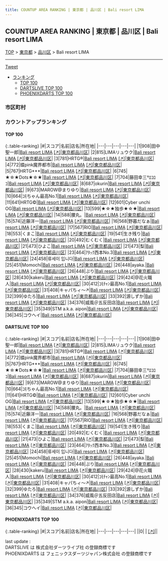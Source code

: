 ```yaml
---
title: COUNTUP AREA RANKING | 東京都 | 品川区 | Bali resort LIMA
---
```

## COUNTUP AREA RANKING | 東京都 | 品川区 | Bali resort LIMA

[TOP](/darts/rank/) > [東京都](/darts/rank/東京都/) > [品川区](/darts/rank/東京都/品川区/) > Bali resort LIMA

___

<a href="https://twitter.com/share?ref_src=twsrc%5Etfw" data-text="COUNTUP AREA RANKING | 東京都品川区Bali resort LIMA" class="twitter-share-button" data-hashtags="DARTSLIVE,PHOENIXDARTS,darts,ダーツ" data-show-count="false">Tweet</a>

* [ランキング](#カウントアップランキング)
    * [TOP 100](#top-100)
    * [DARTSLIVE TOP 100](#dartslive-top-100)
    * [PHOENIXDARTS TOP 100](#phoenixdarts-top-100)

### 市区町村

<ul>

</ul>

### カウントアップランキング

#### TOP 100



{:.table-ranking}
|#|スコア|名前|店名|所在地|
|---|---|---|---|---|
|1|908|<span class="rank-name-dl">田中 聖一郎</span>|<a href="/darts/rank/shops/cdae87399dd9c3110d9b047a20a7ba1e.html">Bali resort LIMA</a> <a href="https://search.dartslive.com/jp/shop/cdae87399dd9c3110d9b047a20a7ba1e">[↗]</a>|<a href="/darts/rank/東京都/品川区">東京都品川区</a>|
|2|815|<span class="rank-name-dl">LIMAリュウク</span>|<a href="/darts/rank/shops/cdae87399dd9c3110d9b047a20a7ba1e.html">Bali resort LIMA</a> <a href="https://search.dartslive.com/jp/shop/cdae87399dd9c3110d9b047a20a7ba1e">[↗]</a>|<a href="/darts/rank/東京都/品川区">東京都品川区</a>|
|3|781|<span class="rank-name-dl">HRTG®️</span>|<a href="/darts/rank/shops/cdae87399dd9c3110d9b047a20a7ba1e.html">Bali resort LIMA</a> <a href="https://search.dartslive.com/jp/shop/cdae87399dd9c3110d9b047a20a7ba1e">[↗]</a>|<a href="/darts/rank/東京都/品川区">東京都品川区</a>|
|4|772|<span class="rank-name-dl">蝶pink魔界都市</span>|<a href="/darts/rank/shops/cdae87399dd9c3110d9b047a20a7ba1e.html">Bali resort LIMA</a> <a href="https://search.dartslive.com/jp/shop/cdae87399dd9c3110d9b047a20a7ba1e">[↗]</a>|<a href="/darts/rank/東京都/品川区">東京都品川区</a>|
|5|767|<span class="rank-name-dl">HRTG***</span>|<a href="/darts/rank/shops/cdae87399dd9c3110d9b047a20a7ba1e.html">Bali resort LIMA</a> <a href="https://search.dartslive.com/jp/shop/cdae87399dd9c3110d9b047a20a7ba1e">[↗]</a>|<a href="/darts/rank/東京都/品川区">東京都品川区</a>|
|6|745|<span class="rank-name-dl">★☆★Dots★☆★</span>|<a href="/darts/rank/shops/cdae87399dd9c3110d9b047a20a7ba1e.html">Bali resort LIMA</a> <a href="https://search.dartslive.com/jp/shop/cdae87399dd9c3110d9b047a20a7ba1e">[↗]</a>|<a href="/darts/rank/東京都/品川区">東京都品川区</a>|
|7|704|<span class="rank-name-dl">藤田幸三†ﾛｺﾛｺ</span>|<a href="/darts/rank/shops/cdae87399dd9c3110d9b047a20a7ba1e.html">Bali resort LIMA</a> <a href="https://search.dartslive.com/jp/shop/cdae87399dd9c3110d9b047a20a7ba1e">[↗]</a>|<a href="/darts/rank/東京都/品川区">東京都品川区</a>|
|8|687|<span class="rank-name-dl">okurin</span>|<a href="/darts/rank/shops/cdae87399dd9c3110d9b047a20a7ba1e.html">Bali resort LIMA</a> <a href="https://search.dartslive.com/jp/shop/cdae87399dd9c3110d9b047a20a7ba1e">[↗]</a>|<a href="/darts/rank/東京都/品川区">東京都品川区</a>|
|9|673|<span class="rank-name-dl">MAROW@まりゆり</span>|<a href="/darts/rank/shops/cdae87399dd9c3110d9b047a20a7ba1e.html">Bali resort LIMA</a> <a href="https://search.dartslive.com/jp/shop/cdae87399dd9c3110d9b047a20a7ba1e">[↗]</a>|<a href="/darts/rank/東京都/品川区">東京都品川区</a>|
|10|664|<span class="rank-name-dl">ｺﾓちゃん最高No.1</span>|<a href="/darts/rank/shops/cdae87399dd9c3110d9b047a20a7ba1e.html">Bali resort LIMA</a> <a href="https://search.dartslive.com/jp/shop/cdae87399dd9c3110d9b047a20a7ba1e">[↗]</a>|<a href="/darts/rank/東京都/品川区">東京都品川区</a>|
|11|641|<span class="rank-name-dl">HRTG©️</span>|<a href="/darts/rank/shops/cdae87399dd9c3110d9b047a20a7ba1e.html">Bali resort LIMA</a> <a href="https://search.dartslive.com/jp/shop/cdae87399dd9c3110d9b047a20a7ba1e">[↗]</a>|<a href="/darts/rank/東京都/品川区">東京都品川区</a>|
|12|601|<span class="rank-name-dl">Cyber unchi OG</span>|<a href="/darts/rank/shops/cdae87399dd9c3110d9b047a20a7ba1e.html">Bali resort LIMA</a> <a href="https://search.dartslive.com/jp/shop/cdae87399dd9c3110d9b047a20a7ba1e">[↗]</a>|<a href="/darts/rank/東京都/品川区">東京都品川区</a>|
|13|599|<span class="rank-name-dl">★☆★独歩★☆★</span>|<a href="/darts/rank/shops/cdae87399dd9c3110d9b047a20a7ba1e.html">Bali resort LIMA</a> <a href="https://search.dartslive.com/jp/shop/cdae87399dd9c3110d9b047a20a7ba1e">[↗]</a>|<a href="/darts/rank/東京都/品川区">東京都品川区</a>|
|14|588|<span class="rank-name-dl">腰丸。</span>|<a href="/darts/rank/shops/cdae87399dd9c3110d9b047a20a7ba1e.html">Bali resort LIMA</a> <a href="https://search.dartslive.com/jp/shop/cdae87399dd9c3110d9b047a20a7ba1e">[↗]</a>|<a href="/darts/rank/東京都/品川区">東京都品川区</a>|
|15|574|<span class="rank-name-dl">近藤洋一</span>|<a href="/darts/rank/shops/cdae87399dd9c3110d9b047a20a7ba1e.html">Bali resort LIMA</a> <a href="https://search.dartslive.com/jp/shop/cdae87399dd9c3110d9b047a20a7ba1e">[↗]</a>|<a href="/darts/rank/東京都/品川区">東京都品川区</a>|
|16|568|<span class="rank-name-dl">野暮だなぁ</span>|<a href="/darts/rank/shops/cdae87399dd9c3110d9b047a20a7ba1e.html">Bali resort LIMA</a> <a href="https://search.dartslive.com/jp/shop/cdae87399dd9c3110d9b047a20a7ba1e">[↗]</a>|<a href="/darts/rank/東京都/品川区">東京都品川区</a>|
|17|567|<span class="rank-name-dl">RIO</span>|<a href="/darts/rank/shops/cdae87399dd9c3110d9b047a20a7ba1e.html">Bali resort LIMA</a> <a href="https://search.dartslive.com/jp/shop/cdae87399dd9c3110d9b047a20a7ba1e">[↗]</a>|<a href="/darts/rank/東京都/品川区">東京都品川区</a>|
|18|553|<span class="rank-name-dl">くまこ</span>|<a href="/darts/rank/shops/cdae87399dd9c3110d9b047a20a7ba1e.html">Bali resort LIMA</a> <a href="https://search.dartslive.com/jp/shop/cdae87399dd9c3110d9b047a20a7ba1e">[↗]</a>|<a href="/darts/rank/東京都/品川区">東京都品川区</a>|
|19|541|<span class="rank-name-dl">生き残り</span>|<a href="/darts/rank/shops/cdae87399dd9c3110d9b047a20a7ba1e.html">Bali resort LIMA</a> <a href="https://search.dartslive.com/jp/shop/cdae87399dd9c3110d9b047a20a7ba1e">[↗]</a>|<a href="/darts/rank/東京都/品川区">東京都品川区</a>|
|20|492|<span class="rank-name-dl">むくむく</span>|<a href="/darts/rank/shops/cdae87399dd9c3110d9b047a20a7ba1e.html">Bali resort LIMA</a> <a href="https://search.dartslive.com/jp/shop/cdae87399dd9c3110d9b047a20a7ba1e">[↗]</a>|<a href="/darts/rank/東京都/品川区">東京都品川区</a>|
|21|473|<span class="rank-name-dl">ひよこ</span>|<a href="/darts/rank/shops/cdae87399dd9c3110d9b047a20a7ba1e.html">Bali resort LIMA</a> <a href="https://search.dartslive.com/jp/shop/cdae87399dd9c3110d9b047a20a7ba1e">[↗]</a>|<a href="/darts/rank/東京都/品川区">東京都品川区</a>|
|21|473|<span class="rank-name-dl">梨</span>|<a href="/darts/rank/shops/cdae87399dd9c3110d9b047a20a7ba1e.html">Bali resort LIMA</a> <a href="https://search.dartslive.com/jp/shop/cdae87399dd9c3110d9b047a20a7ba1e">[↗]</a>|<a href="/darts/rank/東京都/品川区">東京都品川区</a>|
|23|464|<span class="rank-name-dl">ｱﾀｯｸ西本No.3</span>|<a href="/darts/rank/shops/cdae87399dd9c3110d9b047a20a7ba1e.html">Bali resort LIMA</a> <a href="https://search.dartslive.com/jp/shop/cdae87399dd9c3110d9b047a20a7ba1e">[↗]</a>|<a href="/darts/rank/東京都/品川区">東京都品川区</a>|
|24|458|<span class="rank-name-dl">류세이 입니다</span>|<a href="/darts/rank/shops/cdae87399dd9c3110d9b047a20a7ba1e.html">Bali resort LIMA</a> <a href="https://search.dartslive.com/jp/shop/cdae87399dd9c3110d9b047a20a7ba1e">[↗]</a>|<a href="/darts/rank/東京都/品川区">東京都品川区</a>|
|25|451|<span class="rank-name-dl">Momochi</span>|<a href="/darts/rank/shops/cdae87399dd9c3110d9b047a20a7ba1e.html">Bali resort LIMA</a> <a href="https://search.dartslive.com/jp/shop/cdae87399dd9c3110d9b047a20a7ba1e">[↗]</a>|<a href="/darts/rank/東京都/品川区">東京都品川区</a>|
|26|448|<span class="rank-name-dl">ayaka.</span>|<a href="/darts/rank/shops/cdae87399dd9c3110d9b047a20a7ba1e.html">Bali resort LIMA</a> <a href="https://search.dartslive.com/jp/shop/cdae87399dd9c3110d9b047a20a7ba1e">[↗]</a>|<a href="/darts/rank/東京都/品川区">東京都品川区</a>|
|26|448|<span class="rank-name-dl">ぷり</span>|<a href="/darts/rank/shops/cdae87399dd9c3110d9b047a20a7ba1e.html">Bali resort LIMA</a> <a href="https://search.dartslive.com/jp/shop/cdae87399dd9c3110d9b047a20a7ba1e">[↗]</a>|<a href="/darts/rank/東京都/品川区">東京都品川区</a>|
|28|430|<span class="rank-name-dl">kakeru</span>|<a href="/darts/rank/shops/cdae87399dd9c3110d9b047a20a7ba1e.html">Bali resort LIMA</a> <a href="https://search.dartslive.com/jp/shop/cdae87399dd9c3110d9b047a20a7ba1e">[↗]</a>|<a href="/darts/rank/東京都/品川区">東京都品川区</a>|
|29|424|<span class="rank-name-dl">@花火職人</span>|<a href="/darts/rank/shops/cdae87399dd9c3110d9b047a20a7ba1e.html">Bali resort LIMA</a> <a href="https://search.dartslive.com/jp/shop/cdae87399dd9c3110d9b047a20a7ba1e">[↗]</a>|<a href="/darts/rank/東京都/品川区">東京都品川区</a>|
|30|412|<span class="rank-name-dl">ｺﾓﾁｬﾝ最高No.1</span>|<a href="/darts/rank/shops/cdae87399dd9c3110d9b047a20a7ba1e.html">Bali resort LIMA</a> <a href="https://search.dartslive.com/jp/shop/cdae87399dd9c3110d9b047a20a7ba1e">[↗]</a>|<a href="/darts/rank/東京都/品川区">東京都品川区</a>|
|31|408|<span class="rank-name-dl">キャパちィ〜↗</span>|<a href="/darts/rank/shops/cdae87399dd9c3110d9b047a20a7ba1e.html">Bali resort LIMA</a> <a href="https://search.dartslive.com/jp/shop/cdae87399dd9c3110d9b047a20a7ba1e">[↗]</a>|<a href="/darts/rank/東京都/品川区">東京都品川区</a>|
|32|399|<span class="rank-name-dl">ゆたろ</span>|<a href="/darts/rank/shops/cdae87399dd9c3110d9b047a20a7ba1e.html">Bali resort LIMA</a> <a href="https://search.dartslive.com/jp/shop/cdae87399dd9c3110d9b047a20a7ba1e">[↗]</a>|<a href="/darts/rank/東京都/品川区">東京都品川区</a>|
|33|392|<span class="rank-name-dl">源しずか</span>|<a href="/darts/rank/shops/cdae87399dd9c3110d9b047a20a7ba1e.html">Bali resort LIMA</a> <a href="https://search.dartslive.com/jp/shop/cdae87399dd9c3110d9b047a20a7ba1e">[↗]</a>|<a href="/darts/rank/東京都/品川区">東京都品川区</a>|
|34|376|<span class="rank-name-dl">威風＠五反田店</span>|<a href="/darts/rank/shops/cdae87399dd9c3110d9b047a20a7ba1e.html">Bali resort LIMA</a> <a href="https://search.dartslive.com/jp/shop/cdae87399dd9c3110d9b047a20a7ba1e">[↗]</a>|<a href="/darts/rank/東京都/品川区">東京都品川区</a>|
|35|349|<span class="rank-name-dl">STM a.k.a. aipon</span>|<a href="/darts/rank/shops/cdae87399dd9c3110d9b047a20a7ba1e.html">Bali resort LIMA</a> <a href="https://search.dartslive.com/jp/shop/cdae87399dd9c3110d9b047a20a7ba1e">[↗]</a>|<a href="/darts/rank/東京都/品川区">東京都品川区</a>|
|36|345|<span class="rank-name-dl">コウヘイ</span>|<a href="/darts/rank/shops/cdae87399dd9c3110d9b047a20a7ba1e.html">Bali resort LIMA</a> <a href="https://search.dartslive.com/jp/shop/cdae87399dd9c3110d9b047a20a7ba1e">[↗]</a>|<a href="/darts/rank/東京都/品川区">東京都品川区</a>|


#### DARTSLIVE TOP 100



{:.table-ranking}
|#|スコア|名前|店名|所在地|
|---|---|---|---|---|
|1|908|<span class="rank-name-dl">田中 聖一郎</span>|<a href="/darts/rank/shops/cdae87399dd9c3110d9b047a20a7ba1e.html">Bali resort LIMA</a> <a href="https://search.dartslive.com/jp/shop/cdae87399dd9c3110d9b047a20a7ba1e">[↗]</a>|<a href="/darts/rank/東京都/品川区">東京都品川区</a>|
|2|815|<span class="rank-name-dl">LIMAリュウク</span>|<a href="/darts/rank/shops/cdae87399dd9c3110d9b047a20a7ba1e.html">Bali resort LIMA</a> <a href="https://search.dartslive.com/jp/shop/cdae87399dd9c3110d9b047a20a7ba1e">[↗]</a>|<a href="/darts/rank/東京都/品川区">東京都品川区</a>|
|3|781|<span class="rank-name-dl">HRTG®️</span>|<a href="/darts/rank/shops/cdae87399dd9c3110d9b047a20a7ba1e.html">Bali resort LIMA</a> <a href="https://search.dartslive.com/jp/shop/cdae87399dd9c3110d9b047a20a7ba1e">[↗]</a>|<a href="/darts/rank/東京都/品川区">東京都品川区</a>|
|4|772|<span class="rank-name-dl">蝶pink魔界都市</span>|<a href="/darts/rank/shops/cdae87399dd9c3110d9b047a20a7ba1e.html">Bali resort LIMA</a> <a href="https://search.dartslive.com/jp/shop/cdae87399dd9c3110d9b047a20a7ba1e">[↗]</a>|<a href="/darts/rank/東京都/品川区">東京都品川区</a>|
|5|767|<span class="rank-name-dl">HRTG***</span>|<a href="/darts/rank/shops/cdae87399dd9c3110d9b047a20a7ba1e.html">Bali resort LIMA</a> <a href="https://search.dartslive.com/jp/shop/cdae87399dd9c3110d9b047a20a7ba1e">[↗]</a>|<a href="/darts/rank/東京都/品川区">東京都品川区</a>|
|6|745|<span class="rank-name-dl">★☆★Dots★☆★</span>|<a href="/darts/rank/shops/cdae87399dd9c3110d9b047a20a7ba1e.html">Bali resort LIMA</a> <a href="https://search.dartslive.com/jp/shop/cdae87399dd9c3110d9b047a20a7ba1e">[↗]</a>|<a href="/darts/rank/東京都/品川区">東京都品川区</a>|
|7|704|<span class="rank-name-dl">藤田幸三†ﾛｺﾛｺ</span>|<a href="/darts/rank/shops/cdae87399dd9c3110d9b047a20a7ba1e.html">Bali resort LIMA</a> <a href="https://search.dartslive.com/jp/shop/cdae87399dd9c3110d9b047a20a7ba1e">[↗]</a>|<a href="/darts/rank/東京都/品川区">東京都品川区</a>|
|8|687|<span class="rank-name-dl">okurin</span>|<a href="/darts/rank/shops/cdae87399dd9c3110d9b047a20a7ba1e.html">Bali resort LIMA</a> <a href="https://search.dartslive.com/jp/shop/cdae87399dd9c3110d9b047a20a7ba1e">[↗]</a>|<a href="/darts/rank/東京都/品川区">東京都品川区</a>|
|9|673|<span class="rank-name-dl">MAROW@まりゆり</span>|<a href="/darts/rank/shops/cdae87399dd9c3110d9b047a20a7ba1e.html">Bali resort LIMA</a> <a href="https://search.dartslive.com/jp/shop/cdae87399dd9c3110d9b047a20a7ba1e">[↗]</a>|<a href="/darts/rank/東京都/品川区">東京都品川区</a>|
|10|664|<span class="rank-name-dl">ｺﾓちゃん最高No.1</span>|<a href="/darts/rank/shops/cdae87399dd9c3110d9b047a20a7ba1e.html">Bali resort LIMA</a> <a href="https://search.dartslive.com/jp/shop/cdae87399dd9c3110d9b047a20a7ba1e">[↗]</a>|<a href="/darts/rank/東京都/品川区">東京都品川区</a>|
|11|641|<span class="rank-name-dl">HRTG©️</span>|<a href="/darts/rank/shops/cdae87399dd9c3110d9b047a20a7ba1e.html">Bali resort LIMA</a> <a href="https://search.dartslive.com/jp/shop/cdae87399dd9c3110d9b047a20a7ba1e">[↗]</a>|<a href="/darts/rank/東京都/品川区">東京都品川区</a>|
|12|601|<span class="rank-name-dl">Cyber unchi OG</span>|<a href="/darts/rank/shops/cdae87399dd9c3110d9b047a20a7ba1e.html">Bali resort LIMA</a> <a href="https://search.dartslive.com/jp/shop/cdae87399dd9c3110d9b047a20a7ba1e">[↗]</a>|<a href="/darts/rank/東京都/品川区">東京都品川区</a>|
|13|599|<span class="rank-name-dl">★☆★独歩★☆★</span>|<a href="/darts/rank/shops/cdae87399dd9c3110d9b047a20a7ba1e.html">Bali resort LIMA</a> <a href="https://search.dartslive.com/jp/shop/cdae87399dd9c3110d9b047a20a7ba1e">[↗]</a>|<a href="/darts/rank/東京都/品川区">東京都品川区</a>|
|14|588|<span class="rank-name-dl">腰丸。</span>|<a href="/darts/rank/shops/cdae87399dd9c3110d9b047a20a7ba1e.html">Bali resort LIMA</a> <a href="https://search.dartslive.com/jp/shop/cdae87399dd9c3110d9b047a20a7ba1e">[↗]</a>|<a href="/darts/rank/東京都/品川区">東京都品川区</a>|
|15|574|<span class="rank-name-dl">近藤洋一</span>|<a href="/darts/rank/shops/cdae87399dd9c3110d9b047a20a7ba1e.html">Bali resort LIMA</a> <a href="https://search.dartslive.com/jp/shop/cdae87399dd9c3110d9b047a20a7ba1e">[↗]</a>|<a href="/darts/rank/東京都/品川区">東京都品川区</a>|
|16|568|<span class="rank-name-dl">野暮だなぁ</span>|<a href="/darts/rank/shops/cdae87399dd9c3110d9b047a20a7ba1e.html">Bali resort LIMA</a> <a href="https://search.dartslive.com/jp/shop/cdae87399dd9c3110d9b047a20a7ba1e">[↗]</a>|<a href="/darts/rank/東京都/品川区">東京都品川区</a>|
|17|567|<span class="rank-name-dl">RIO</span>|<a href="/darts/rank/shops/cdae87399dd9c3110d9b047a20a7ba1e.html">Bali resort LIMA</a> <a href="https://search.dartslive.com/jp/shop/cdae87399dd9c3110d9b047a20a7ba1e">[↗]</a>|<a href="/darts/rank/東京都/品川区">東京都品川区</a>|
|18|553|<span class="rank-name-dl">くまこ</span>|<a href="/darts/rank/shops/cdae87399dd9c3110d9b047a20a7ba1e.html">Bali resort LIMA</a> <a href="https://search.dartslive.com/jp/shop/cdae87399dd9c3110d9b047a20a7ba1e">[↗]</a>|<a href="/darts/rank/東京都/品川区">東京都品川区</a>|
|19|541|<span class="rank-name-dl">生き残り</span>|<a href="/darts/rank/shops/cdae87399dd9c3110d9b047a20a7ba1e.html">Bali resort LIMA</a> <a href="https://search.dartslive.com/jp/shop/cdae87399dd9c3110d9b047a20a7ba1e">[↗]</a>|<a href="/darts/rank/東京都/品川区">東京都品川区</a>|
|20|492|<span class="rank-name-dl">むくむく</span>|<a href="/darts/rank/shops/cdae87399dd9c3110d9b047a20a7ba1e.html">Bali resort LIMA</a> <a href="https://search.dartslive.com/jp/shop/cdae87399dd9c3110d9b047a20a7ba1e">[↗]</a>|<a href="/darts/rank/東京都/品川区">東京都品川区</a>|
|21|473|<span class="rank-name-dl">ひよこ</span>|<a href="/darts/rank/shops/cdae87399dd9c3110d9b047a20a7ba1e.html">Bali resort LIMA</a> <a href="https://search.dartslive.com/jp/shop/cdae87399dd9c3110d9b047a20a7ba1e">[↗]</a>|<a href="/darts/rank/東京都/品川区">東京都品川区</a>|
|21|473|<span class="rank-name-dl">梨</span>|<a href="/darts/rank/shops/cdae87399dd9c3110d9b047a20a7ba1e.html">Bali resort LIMA</a> <a href="https://search.dartslive.com/jp/shop/cdae87399dd9c3110d9b047a20a7ba1e">[↗]</a>|<a href="/darts/rank/東京都/品川区">東京都品川区</a>|
|23|464|<span class="rank-name-dl">ｱﾀｯｸ西本No.3</span>|<a href="/darts/rank/shops/cdae87399dd9c3110d9b047a20a7ba1e.html">Bali resort LIMA</a> <a href="https://search.dartslive.com/jp/shop/cdae87399dd9c3110d9b047a20a7ba1e">[↗]</a>|<a href="/darts/rank/東京都/品川区">東京都品川区</a>|
|24|458|<span class="rank-name-dl">류세이 입니다</span>|<a href="/darts/rank/shops/cdae87399dd9c3110d9b047a20a7ba1e.html">Bali resort LIMA</a> <a href="https://search.dartslive.com/jp/shop/cdae87399dd9c3110d9b047a20a7ba1e">[↗]</a>|<a href="/darts/rank/東京都/品川区">東京都品川区</a>|
|25|451|<span class="rank-name-dl">Momochi</span>|<a href="/darts/rank/shops/cdae87399dd9c3110d9b047a20a7ba1e.html">Bali resort LIMA</a> <a href="https://search.dartslive.com/jp/shop/cdae87399dd9c3110d9b047a20a7ba1e">[↗]</a>|<a href="/darts/rank/東京都/品川区">東京都品川区</a>|
|26|448|<span class="rank-name-dl">ayaka.</span>|<a href="/darts/rank/shops/cdae87399dd9c3110d9b047a20a7ba1e.html">Bali resort LIMA</a> <a href="https://search.dartslive.com/jp/shop/cdae87399dd9c3110d9b047a20a7ba1e">[↗]</a>|<a href="/darts/rank/東京都/品川区">東京都品川区</a>|
|26|448|<span class="rank-name-dl">ぷり</span>|<a href="/darts/rank/shops/cdae87399dd9c3110d9b047a20a7ba1e.html">Bali resort LIMA</a> <a href="https://search.dartslive.com/jp/shop/cdae87399dd9c3110d9b047a20a7ba1e">[↗]</a>|<a href="/darts/rank/東京都/品川区">東京都品川区</a>|
|28|430|<span class="rank-name-dl">kakeru</span>|<a href="/darts/rank/shops/cdae87399dd9c3110d9b047a20a7ba1e.html">Bali resort LIMA</a> <a href="https://search.dartslive.com/jp/shop/cdae87399dd9c3110d9b047a20a7ba1e">[↗]</a>|<a href="/darts/rank/東京都/品川区">東京都品川区</a>|
|29|424|<span class="rank-name-dl">@花火職人</span>|<a href="/darts/rank/shops/cdae87399dd9c3110d9b047a20a7ba1e.html">Bali resort LIMA</a> <a href="https://search.dartslive.com/jp/shop/cdae87399dd9c3110d9b047a20a7ba1e">[↗]</a>|<a href="/darts/rank/東京都/品川区">東京都品川区</a>|
|30|412|<span class="rank-name-dl">ｺﾓﾁｬﾝ最高No.1</span>|<a href="/darts/rank/shops/cdae87399dd9c3110d9b047a20a7ba1e.html">Bali resort LIMA</a> <a href="https://search.dartslive.com/jp/shop/cdae87399dd9c3110d9b047a20a7ba1e">[↗]</a>|<a href="/darts/rank/東京都/品川区">東京都品川区</a>|
|31|408|<span class="rank-name-dl">キャパちィ〜↗</span>|<a href="/darts/rank/shops/cdae87399dd9c3110d9b047a20a7ba1e.html">Bali resort LIMA</a> <a href="https://search.dartslive.com/jp/shop/cdae87399dd9c3110d9b047a20a7ba1e">[↗]</a>|<a href="/darts/rank/東京都/品川区">東京都品川区</a>|
|32|399|<span class="rank-name-dl">ゆたろ</span>|<a href="/darts/rank/shops/cdae87399dd9c3110d9b047a20a7ba1e.html">Bali resort LIMA</a> <a href="https://search.dartslive.com/jp/shop/cdae87399dd9c3110d9b047a20a7ba1e">[↗]</a>|<a href="/darts/rank/東京都/品川区">東京都品川区</a>|
|33|392|<span class="rank-name-dl">源しずか</span>|<a href="/darts/rank/shops/cdae87399dd9c3110d9b047a20a7ba1e.html">Bali resort LIMA</a> <a href="https://search.dartslive.com/jp/shop/cdae87399dd9c3110d9b047a20a7ba1e">[↗]</a>|<a href="/darts/rank/東京都/品川区">東京都品川区</a>|
|34|376|<span class="rank-name-dl">威風＠五反田店</span>|<a href="/darts/rank/shops/cdae87399dd9c3110d9b047a20a7ba1e.html">Bali resort LIMA</a> <a href="https://search.dartslive.com/jp/shop/cdae87399dd9c3110d9b047a20a7ba1e">[↗]</a>|<a href="/darts/rank/東京都/品川区">東京都品川区</a>|
|35|349|<span class="rank-name-dl">STM a.k.a. aipon</span>|<a href="/darts/rank/shops/cdae87399dd9c3110d9b047a20a7ba1e.html">Bali resort LIMA</a> <a href="https://search.dartslive.com/jp/shop/cdae87399dd9c3110d9b047a20a7ba1e">[↗]</a>|<a href="/darts/rank/東京都/品川区">東京都品川区</a>|
|36|345|<span class="rank-name-dl">コウヘイ</span>|<a href="/darts/rank/shops/cdae87399dd9c3110d9b047a20a7ba1e.html">Bali resort LIMA</a> <a href="https://search.dartslive.com/jp/shop/cdae87399dd9c3110d9b047a20a7ba1e">[↗]</a>|<a href="/darts/rank/東京都/品川区">東京都品川区</a>|


#### PHOENIXDARTS TOP 100



{:.table-ranking}
|#|スコア|名前|店名|所在地|
|---|---|---|---|---|
||0|<span class="rank-name-dl"> </span>|<a href="/darts/rank/shops/.html"></a> <a href="">[↗]</a>|<a href="/darts/rank//"></a>|


<div class="footer border-top border-gray-light mt-5 pt-3 text-right text-gray">
    last update : <span style="font-weight: italic" id="foot_last_modified"></span><br />
    DARTSLIVE は 株式会社ダーツライブ社 の登録商標です<br />
    PHOENIXDARTS は フェニックスダーツジャパン株式会社 の登録商標です<br />
</div>

<script src="https://cdnjs.cloudflare.com/ajax/libs/jquery.tablesorter/2.31.3/js/jquery.tablesorter.min.js" integrity="sha512-qzgd5cYSZcosqpzpn7zF2ZId8f/8CHmFKZ8j7mU4OUXTNRd5g+ZHBPsgKEwoqxCtdQvExE5LprwwPAgoicguNg==" crossorigin="anonymous" referrerpolicy="no-referrer"></script>
<link rel="stylesheet" href="https://cdnjs.cloudflare.com/ajax/libs/jquery.tablesorter/2.31.3/css/theme.default.min.css" integrity="sha512-wghhOJkjQX0Lh3NSWvNKeZ0ZpNn+SPVXX1Qyc9OCaogADktxrBiBdKGDoqVUOyhStvMBmJQ8ZdMHiR3wuEq8+w==" crossorigin="anonymous" referrerpolicy="no-referrer" />
<script>
$(function() {
    $(".table-ranking").tablesorter({sortList:[[0, 0]]});
    $("#foot_last_modified").text(formatDate(new Date(document.lastModified), 'yyyy-MM-dd HH:mm:ss'));
});
</script>

<script async src="https://platform.twitter.com/widgets.js" charset="utf-8"></script>